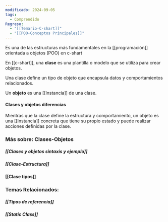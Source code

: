 ```yaml
---
modificado: 2024-09-05
tags:
  - Comprendido
Regreso:
  - "[[Temario-C-shart]]"
  - "[[POO-Conceptos Principales]]"
---
```

Es una de las estructuras más fundamentales en la [[programación]] orientada a objetos (POO) en c-shart

En [[c-shart]], una **clase** es una plantilla o modelo que se utiliza para crear objetos.

Una clase define un tipo de objeto que encapsula datos y comportamientos relacionados. 

Un **objeto** es una [[Instancia]] de una clase.
#### Clases y objetos diferencias

Mientras que la clase define la estructura y comportamiento, un objeto es una [[Instancia]] concreta que tiene su propio estado y puede realizar acciones definidas por la clase.

### Más sobre: Clases-Objetos
##### [[Clases y objetos sintaxis y ejemplo]]
##### [[Clase-Estructura]]
#### [[Clase tipos]]

### Temas Relacionados:
##### [[Tipos de referencia]]
##### [[Static Class]]
